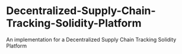 # Decentralized-Supply-Chain-Tracking-Solidity-Platform
An implementation for a Decentralized Supply Chain Tracking Solidity Platform
